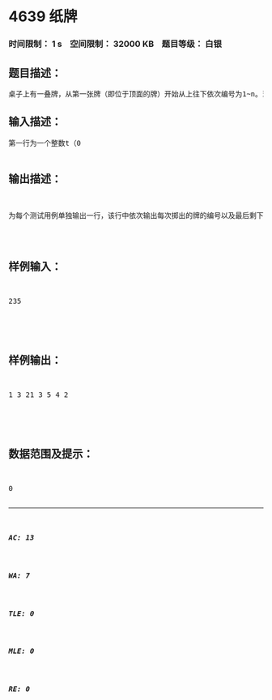 # 4639 纸牌   
### 时间限制： 1 s&nbsp;&nbsp;&nbsp;&nbsp;空间限制： 32000 KB&nbsp;&nbsp;&nbsp;&nbsp;题目等级： 白银  
## 题目描述：  

<pre>
桌子上有一叠牌，从第一张牌（即位于顶面的牌）开始从上往下依次编号为1~n。当至少剩下两张牌时进行以下操作：把第一张牌扔掉，然后把新的第一张牌放到整叠牌的最后。输入n，输出每次扔掉的牌，以及最后剩下的牌。
</pre>
  
  
## 输入描述：  

<pre>
第一行为一个整数t（0<t<20），表示测试用例个数。以下t行每行包含一个整数n（0<n<40）,为一个测试用例的牌数。
</pre>
  
  
## 输出描述：  

<pre>
为每个测试用例单独输出一行，该行中依次输出每次掷出的牌的编号以及最后剩下牌的编号，每个牌编号后跟着一个空格。
</pre>
  
  
## 样例输入：  

<pre>
235  

</pre>
  
  
## 样例输出：  

<pre>
1 3 21 3 5 4 2  

</pre>
  
  
## 数据范围及提示：  

<pre>
0<t<20      0<n<40
</pre>
  
  
***  

##### AC: 13  
##### WA: 7  
##### TLE: 0  
##### MLE: 0  
##### RE: 0  
